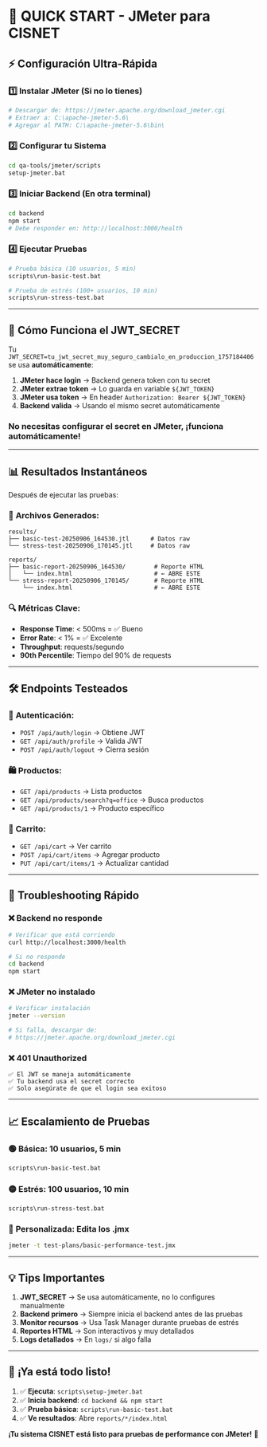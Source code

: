 # 🚀 QUICK START - JMeter para CISNET

## ⚡ Configuración Ultra-Rápida

### 1️⃣ **Instalar JMeter** (Si no lo tienes)
```bash
# Descargar de: https://jmeter.apache.org/download_jmeter.cgi
# Extraer a: C:\apache-jmeter-5.6\
# Agregar al PATH: C:\apache-jmeter-5.6\bin\
```

### 2️⃣ **Configurar tu Sistema**
```bash
cd qa-tools/jmeter/scripts
setup-jmeter.bat
```

### 3️⃣ **Iniciar Backend** (En otra terminal)
```bash
cd backend
npm start
# Debe responder en: http://localhost:3000/health
```

### 4️⃣ **Ejecutar Pruebas**
```bash
# Prueba básica (10 usuarios, 5 min)
scripts\run-basic-test.bat

# Prueba de estrés (100+ usuarios, 10 min)  
scripts\run-stress-test.bat
```

---

## 🎯 **Cómo Funciona el JWT_SECRET**

Tu `JWT_SECRET=tu_jwt_secret_muy_seguro_cambialo_en_produccion_1757184406` se usa **automáticamente**:

1. **JMeter hace login** → Backend genera token con tu secret
2. **JMeter extrae token** → Lo guarda en variable `${JWT_TOKEN}`
3. **JMeter usa token** → En header `Authorization: Bearer ${JWT_TOKEN}`
4. **Backend valida** → Usando el mismo secret automáticamente

### No necesitas configurar el secret en JMeter, ¡funciona automáticamente!

---

## 📊 **Resultados Instantáneos**

Después de ejecutar las pruebas:

### 📁 **Archivos Generados:**
```
results/
├── basic-test-20250906_164530.jtl      # Datos raw
└── stress-test-20250906_170145.jtl     # Datos raw

reports/
├── basic-report-20250906_164530/        # Reporte HTML
│   └── index.html                       # ← ABRE ESTE
└── stress-report-20250906_170145/       # Reporte HTML
    └── index.html                       # ← ABRE ESTE
```

### 🔍 **Métricas Clave:**
- **Response Time**: < 500ms = ✅ Bueno
- **Error Rate**: < 1% = ✅ Excelente  
- **Throughput**: requests/segundo
- **90th Percentile**: Tiempo del 90% de requests

---

## 🛠️ **Endpoints Testeados**

### 🔐 **Autenticación:**
- `POST /api/auth/login` → Obtiene JWT
- `GET /api/auth/profile` → Valida JWT
- `POST /api/auth/logout` → Cierra sesión

### 🛍️ **Productos:**
- `GET /api/products` → Lista productos
- `GET /api/products/search?q=office` → Busca productos  
- `GET /api/products/1` → Producto específico

### 🛒 **Carrito:**
- `GET /api/cart` → Ver carrito
- `POST /api/cart/items` → Agregar producto
- `PUT /api/cart/items/1` → Actualizar cantidad

---

## 🚨 **Troubleshooting Rápido**

### ❌ **Backend no responde**
```bash
# Verificar que está corriendo
curl http://localhost:3000/health

# Si no responde
cd backend
npm start
```

### ❌ **JMeter no instalado**
```bash
# Verificar instalación
jmeter --version

# Si falla, descargar de:
# https://jmeter.apache.org/download_jmeter.cgi
```

### ❌ **401 Unauthorized**
```
✅ El JWT se maneja automáticamente
✅ Tu backend usa el secret correcto
✅ Solo asegúrate de que el login sea exitoso
```

---

## 📈 **Escalamiento de Pruebas**

### 🟢 **Básica**: 10 usuarios, 5 min
```bash
scripts\run-basic-test.bat
```

### 🟡 **Estrés**: 100 usuarios, 10 min  
```bash
scripts\run-stress-test.bat
```

### 🔴 **Personalizada**: Edita los .jmx
```bash
jmeter -t test-plans/basic-performance-test.jmx
```

---

## 💡 **Tips Importantes**

1. **JWT_SECRET** → Se usa automáticamente, no lo configures manualmente
2. **Backend primero** → Siempre inicia el backend antes de las pruebas
3. **Monitor recursos** → Usa Task Manager durante pruebas de estrés
4. **Reportes HTML** → Son interactivos y muy detallados
5. **Logs detallados** → En `logs/` si algo falla

---

## 🎯 **¡Ya está todo listo!**

1. ✅ **Ejecuta**: `scripts\setup-jmeter.bat`
2. ✅ **Inicia backend**: `cd backend && npm start`  
3. ✅ **Prueba básica**: `scripts\run-basic-test.bat`
4. ✅ **Ve resultados**: Abre `reports/*/index.html`

**¡Tu sistema CISNET está listo para pruebas de performance con JMeter!** 🚀